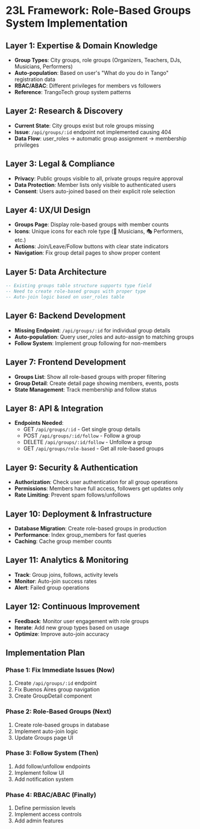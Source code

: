 # 23L Framework: Role-Based Groups System Implementation

## Layer 1: Expertise & Domain Knowledge
- **Group Types**: City groups, role groups (Organizers, Teachers, DJs, Musicians, Performers)
- **Auto-population**: Based on user's "What do you do in Tango" registration data
- **RBAC/ABAC**: Different privileges for members vs followers
- **Reference**: TrangoTech group system patterns

## Layer 2: Research & Discovery
- **Current State**: City groups exist but role groups missing
- **Issue**: `/api/groups/:id` endpoint not implemented causing 404
- **Data Flow**: user_roles → automatic group assignment → membership privileges

## Layer 3: Legal & Compliance
- **Privacy**: Public groups visible to all, private groups require approval
- **Data Protection**: Member lists only visible to authenticated users
- **Consent**: Users auto-joined based on their explicit role selection

## Layer 4: UX/UI Design
- **Groups Page**: Display role-based groups with member counts
- **Icons**: Unique icons for each role type (🎵 Musicians, 🎭 Performers, etc.)
- **Actions**: Join/Leave/Follow buttons with clear state indicators
- **Navigation**: Fix group detail pages to show proper content

## Layer 5: Data Architecture
```sql
-- Existing groups table structure supports type field
-- Need to create role-based groups with proper type
-- Auto-join logic based on user_roles table
```

## Layer 6: Backend Development
- **Missing Endpoint**: `/api/groups/:id` for individual group details
- **Auto-population**: Query user_roles and auto-assign to matching groups
- **Follow System**: Implement group following for non-members

## Layer 7: Frontend Development
- **Groups List**: Show all role-based groups with proper filtering
- **Group Detail**: Create detail page showing members, events, posts
- **State Management**: Track membership and follow status

## Layer 8: API & Integration
- **Endpoints Needed**:
  - GET `/api/groups/:id` - Get single group details
  - POST `/api/groups/:id/follow` - Follow a group
  - DELETE `/api/groups/:id/follow` - Unfollow a group
  - GET `/api/groups/role-based` - Get all role-based groups

## Layer 9: Security & Authentication
- **Authorization**: Check user authentication for all group operations
- **Permissions**: Members have full access, followers get updates only
- **Rate Limiting**: Prevent spam follows/unfollows

## Layer 10: Deployment & Infrastructure
- **Database Migration**: Create role-based groups in production
- **Performance**: Index group_members for fast queries
- **Caching**: Cache group member counts

## Layer 11: Analytics & Monitoring
- **Track**: Group joins, follows, activity levels
- **Monitor**: Auto-join success rates
- **Alert**: Failed group operations

## Layer 12: Continuous Improvement
- **Feedback**: Monitor user engagement with role groups
- **Iterate**: Add new group types based on usage
- **Optimize**: Improve auto-join accuracy

## Implementation Plan

### Phase 1: Fix Immediate Issues (Now)
1. Create `/api/groups/:id` endpoint
2. Fix Buenos Aires group navigation
3. Create GroupDetail component

### Phase 2: Role-Based Groups (Next)
1. Create role-based groups in database
2. Implement auto-join logic
3. Update Groups page UI

### Phase 3: Follow System (Then)
1. Add follow/unfollow endpoints
2. Implement follow UI
3. Add notification system

### Phase 4: RBAC/ABAC (Finally)
1. Define permission levels
2. Implement access controls
3. Add admin features